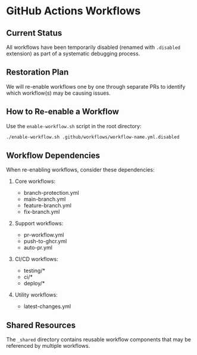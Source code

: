 # GitHub Actions Workflows

## Current Status

All workflows have been temporarily disabled (renamed with `.disabled` extension) as part of a systematic debugging process.

## Restoration Plan

We will re-enable workflows one by one through separate PRs to identify which workflow(s) may be causing issues.

## How to Re-enable a Workflow

Use the `enable-workflow.sh` script in the root directory:

```bash
./enable-workflow.sh .github/workflows/workflow-name.yml.disabled
```

## Workflow Dependencies

When re-enabling workflows, consider these dependencies:

1. Core workflows:

   - branch-protection.yml
   - main-branch.yml
   - feature-branch.yml
   - fix-branch.yml

2. Support workflows:

   - pr-workflow.yml
   - push-to-ghcr.yml
   - auto-pr.yml

3. CI/CD workflows:

   - testing/\*
   - ci/\*
   - deploy/\*

4. Utility workflows:
   - latest-changes.yml

## Shared Resources

The `_shared` directory contains reusable workflow components that may be referenced by multiple workflows.
